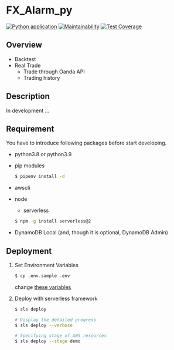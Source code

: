 # FX_Alarm_py

[![Python application](https://github.com/siruku6/fx_alarm_py/actions/workflows/lint_and_test.yml/badge.svg)](https://github.com/siruku6/fx_alarm_py/actions/workflows/lint_and_test.yml)
[![Maintainability](https://api.codeclimate.com/v1/badges/67acc571f4fe4e7f7959/maintainability)](https://codeclimate.com/github/siruku6/fx_alarm_py/maintainability)
[![Test Coverage](https://api.codeclimate.com/v1/badges/67acc571f4fe4e7f7959/test_coverage)](https://codeclimate.com/github/siruku6/fx_alarm_py/test_coverage)

## Overview

- Backtest
- Real Trade
    - Trade through Oanda API
    - Trading history

## Description

In development ...

## Requirement

You have to introduce following packages before start developing.

- python3.8 or python3.9
- pip modules
    ```bash
    $ pipenv install -d
    ```

- awscli
- node
    - serverless
    ```bash
    $ npm -g install serverless@2
    ```
- DynamoDB Local (and, though it is optional, DynamoDB Admin)

## Deployment

1. Set Environment Variables

    ```bash
    $ cp .env.sample .env
    ```

    change [these variables](https://github.com/siruku6/fx_alarm_py/blob/develop/docs/env_variables.md)

2. Deploy with serverless framework

    ```bash
    $ sls deploy

    # Display the detailed progress
    $ sls deploy --verbose

    # Specifying stage of AWS resources
    $ sls deploy --stage demo
    ```
